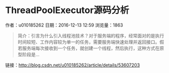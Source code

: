 # ThreadPoolExecutor源码分析
作者：u010185262
日期：2016-12-13 12:59
浏览量：1863
> 简介：引言为什么引入线程池技术？对于服务端的程序，经常面对的是执行时间较短、工作内容较为单一的任务，需要服务端快速处理并返回接口。假若服务端每次接收到一个任务，就创建一个线程，然后执行，这种方式在原型阶段是...

 链接：http://blog.csdn.net/u010185262/article/details/53607203
